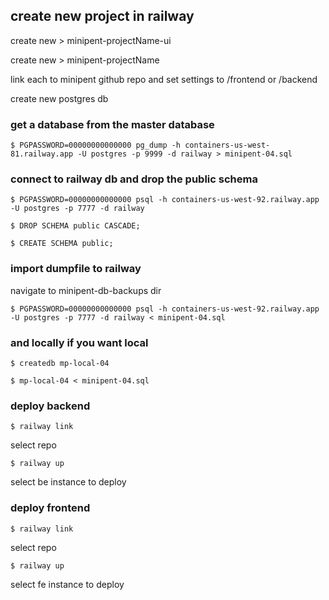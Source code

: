 ## create new project in railway

create new > minipent-projectName-ui

create new > minipent-projectName


link each to minipent github repo and set settings to /frontend or /backend

create new postgres db



### get a database from the master database

`$ PGPASSWORD=00000000000000 pg_dump -h containers-us-west-81.railway.app -U postgres -p 9999 -d railway > minipent-04.sql`



### connect to railway db and drop the public schema

`$ PGPASSWORD=00000000000000 psql -h containers-us-west-92.railway.app -U postgres -p 7777 -d railway`

`$ DROP SCHEMA public CASCADE;`

`$ CREATE SCHEMA public;`



### import dumpfile to railway

navigate to minipent-db-backups dir

`$ PGPASSWORD=00000000000000 psql -h containers-us-west-92.railway.app -U postgres -p 7777 -d railway < minipent-04.sql`



### and locally if you want local

`$ createdb mp-local-04`

`$ mp-local-04 < minipent-04.sql`




### deploy backend

`$ railway link`

select repo

`$ railway up`

select be instance to deploy




### deploy frontend

`$ railway link`

select repo

`$ railway up`

select fe instance to deploy
